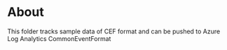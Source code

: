 # About
This folder tracks sample data of CEF format and can be pushed to Azure Log Analytics CommonEventFormat 
